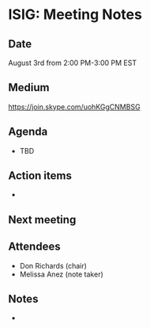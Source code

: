 # ISIG: Meeting Notes

## Date

August 3rd from 2:00 PM-3:00 PM EST

## Medium

https://join.skype.com/uohKGgCNMBSG<br/>

## Agenda
* TBD

## Action items
* 

## Next meeting

## Attendees
* Don Richards (chair) 
* Melissa Anez (note taker)

## Notes
* 
